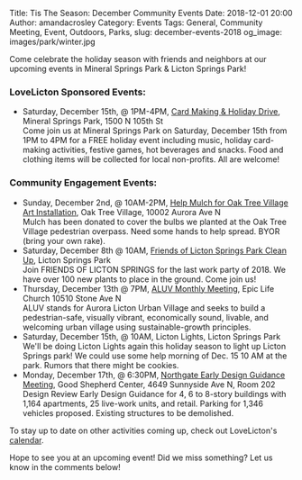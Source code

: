 Title: Tis The Season: December Community Events
Date: 2018-12-01 20:00
Author: amandacrosley
Category: Events
Tags: General, Community Meeting, Event, Outdoors, Parks, 
slug: december-events-2018
og_image: images/park/winter.jpg

Come celebrate the holiday season with friends and neighbors at our upcoming events in Mineral Springs Park & Licton Springs Park! 

### LoveLicton Sponsored Events:
* Saturday, December 15th, @ 1PM-4PM, [Card Making & Holiday Drive](https://www.facebook.com/events/290985698194133/), Mineral Springs Park, 1500 N 105th St <br>
Come join us at Mineral Springs Park on Saturday, December 15th from 1PM to 4PM for a FREE holiday event including music, holiday card-making activities, festive games, hot beverages and snacks. Food and clothing items will be collected for local non-profits. All are welcome!

### Community Engagement Events:
*   Sunday, December 2nd, @ 10AM-2PM, [Help Mulch for Oak Tree Village Art Installation](https://www.facebook.com/events/197108631232393/), Oak Tree Village, 10002 Aurora Ave N <br>
Mulch has been donated to cover the bulbs we planted at the Oak Tree Village pedestrian overpass. Need some hands to help spread. BYOR (bring your own rake).
*   Saturday, December 8th @ 10AM, [Friends of Licton Springs Park Clean Up](https://lictonsprings.org/work_party.pdf), Licton Springs Park <br>
Join FRIENDS OF LICTON SPRINGS for the last work party of 2018. We have over 100 new plants to place in the ground. Come join us! 
*  Thursday, December 13th @ 7PM, [ALUV Monthly Meeting](https://www.facebook.com/AuroraLicton), Epic Life Church 10510 Stone Ave N <br>
ALUV stands for Aurora Licton Urban Village and seeks to build a pedestrian-safe, visually vibrant, economically sound, livable, and welcoming urban village using sustainable-growth principles.
* Saturday, December 15th, @ 10AM, Licton Lights, Licton Springs Park <br>
We'll be doing Licton Lights again this holiday season to light up Licton Springs park!  We could use some help morning of Dec. 15 10 AM at the park. Rumors that there might be cookies.
*   Monday, December 17th, @ 6:30PM, [Northgate Early Design Guidance Meeting](http://www.seattle.gov/DPD/aboutus/news/events/DesignReview/Detail/default.aspx?id=7022), Good Shepherd Center, 4649 Sunnyside Ave N, Room 202 <br>
Design Review Early Design Guidance for 4, 6 to 8-story buildings with 1,164 apartments, 25 live-work units, and retail. Parking for 1,346 vehicles proposed. Existing structures to be demolished.

To stay up to date on other activities coming up, check out LoveLicton's [calendar](https://lovelicton.com/pages/community-calendar.html).

Hope to see you at an upcoming event!
Did we miss something? Let us know in the comments below!

